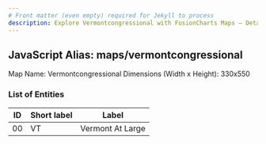 ```yaml
---
# Front matter (even empty) required for Jekyll to process
description: Explore Vermontcongressional with FusionCharts Maps – Detailed features for seamless integration. Try now & enhance your data visualization today! 
---
```


## JavaScript Alias: maps/vermontcongressional

Map Name: Vermontcongressional
Dimensions (Width x Height): 330x550





### List of Entities

ID | Short label | Label
---|---|---|
00|VT|Vermont At Large

